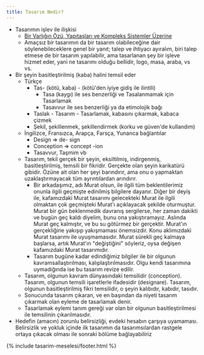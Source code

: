 ```yaml
---
title: Tasarım Nedir?
---
```


- Tasarımın işlev ile ilişkisi
  - [Bir Varlığın Özü, Yapıtaşları ve Kompleks Sistemler Üzerine](../../eskizler/bir-varligin-ozu-yapitaslari-ve-kompleks-sistemler-uzerine.md)
  - Amaçsız bir tasarımın da bir tasarım olabileceğine dair söylenebileceklere
    genel bir yanıt; talep ve ihtiyacı ayıralım, biri talep etmese de bir
    tasarım yapılabilir, ama tasarlanan şey bir işleve hizmet eder, yani ne
    tasarımı olduğu bellidir, logo, masa, araba, vs vs.
- Bir şeyin basitleştirilmiş (kaba) halini temsil eder
  - Türkçe
    - Tas- (kötü, kaba) - (kötü'den iyiye gidiş ile ilintili)
      - Tasa (kaygı) ile ses benzerliği ve Tasalanmamak için Tasarlamak
      - Tasavvur ile ses benzerliği ya da etimolojik bağı
    - Taslak - Tasarım - Tasarlamak, kabasını çıkarmak, kabaca çizmek
    - Şekil, şekillenmek, şekillendirmek (korku ve güven'de kullandım)
  - İngilizce, Fransızca, Arapça, Farsça, Yunanca bağlantılar
    - Design => de- sign
    - Conception => concept -ion
    - Tasavvur, Taşmim vb
  - Tasarım, tekil gerçek bir şeyin, eksiltilmiş, indirgenmiş,
    basitleştirilmiş, temsili bir fikridir. Gerçekte olan şeyin karikatürü
    gibidir. Özüne ait olan her şeyi barındırır, ama onu o yapmaktan
    uzaklaştırmayacak tüm ayrıntılardan arındırır.
    - Bir arkadaşımız, adı Murat olsun, ile ilgili tüm beklentilerimiz onunla
      ilgili geçmişte edinilmiş bilgilere dayanır. Diğer bir deyiş ile,
      kafamızdaki Murat tasarımı gelecekteki Murat ile ilgili olmaktan çok
      geçmişteki Murat'ı açıklayacak şekilde oturmuştur. Murat bir gün
      beklenmedik davranış sergilerse, her zaman dakikti ve bugün geç kaldı
      diyelim, bunu ona yakıştıramayız. Aslında Murat geç kalmıştır, ve bu su
      götürmez bir gerçektir. Murat'ın gerçekliğine yakışıp yakışmaması
      önemsizdir. Konu aklımızdaki Murat tasarımı ile uyuşmamasıdır. Murat
      sürekli geç kalmaya başlarsa, artık Murat'ın "değiştiğini" söyleriz,
      oysa değişen kafamızdaki Murat tasarımıdır.
    - Tasarım bugüne kadar edindiğimiz bilgiler ile bir olgunun
      kavramsallaştırılması, kalıplaştırılmasıdır. Olgu kendi tasarımına
      uymadığında ise bu tasarım revize edilir.
  - Tasarım, olgunun kavram dünyasındaki temsilidir (conception). Tasarım,
    olgunun temsili işaretlerle ifadesidir (designare). Tasarım, olgunun
    basitleştirilmiş fikri temsilidir, o şeyin kalıbıdır, kabıdır, tasıdır.
  - Sonucunda tasarım çıkaran, ve en başından da niyeti tasarım çıkarmak olan
    eyleme de tasarlamak denir.
  - Tasarlamak eylemi tanım gereği var olan bir olgunun basitleştirilmesi ile
    temsilinin çıkarılmasıdır.
- Hedefin (amacın) zorunlu belirsizliği, evdeki hesabın çarşıya uyamaması.
  Belirsizlik ve yokluk içinde ilk tasarımın da tasarımsılardan rastgele ortaya
  çıkacak olması ile sonraki bölüme bağlayabiliriz

{% include tasarim-meselesi/footer.html %}
